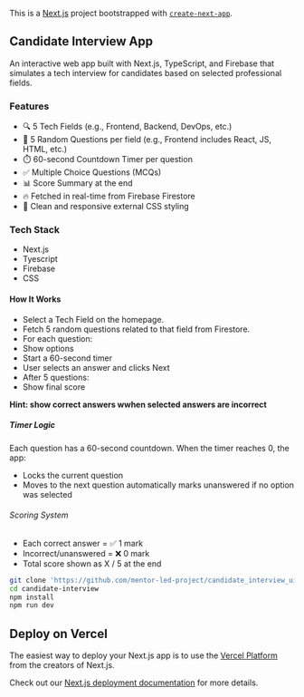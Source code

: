 This is a [Next.js](https://nextjs.org) project bootstrapped with [`create-next-app`](https://nextjs.org/docs/app/api-reference/cli/create-next-app).

## Candidate Interview App

An interactive web app built with Next.js, TypeScript, and Firebase that simulates a tech interview for candidates based on selected professional fields.

### Features

- 🔍 5 Tech Fields (e.g., Frontend, Backend, DevOps, etc.)
- 🎯 5 Random Questions per field (e.g., Frontend includes React, JS, HTML, etc.)
- ⏱️ 60-second Countdown Timer per question
- ✅ Multiple Choice Questions (MCQs)
- 📊 Score Summary at the end
- 🔥 Fetched in real-time from Firebase Firestore
- 💅 Clean and responsive external CSS styling

### Tech Stack

- Next.js
- Tyescript
- Firebase
- CSS

#### How It Works

- Select a Tech Field on the homepage.
- Fetch 5 random questions related to that field from Firestore.
- For each question:
- Show options
- Start a 60-second timer
- User selects an answer and clicks Next
- After 5 questions:
- Show final score

**Hint: show correct answers wwhen selected answers are incorrect**

##### Timer Logic

Each question has a 60-second countdown. When the timer reaches 0, the app:

- Locks the current question
- Moves to the next question automatically marks unanswered if no option was selected

###### Scoring System

- Each correct answer = ✅ 1 mark
- Incorrect/unanswered = ❌ 0 mark
- Total score shown as X / 5 at the end

```bash
git clone 'https://github.com/mentor-led-project/candidate_interview_ui.git'
cd candidate-interview
npm install
npm run dev

```

## Deploy on Vercel

The easiest way to deploy your Next.js app is to use the [Vercel Platform](https://vercel.com/new?utm_medium=default-template&filter=next.js&utm_source=create-next-app&utm_campaign=create-next-app-readme) from the creators of Next.js.

Check out our [Next.js deployment documentation](https://nextjs.org/docs/app/building-your-application/deploying) for more details.
